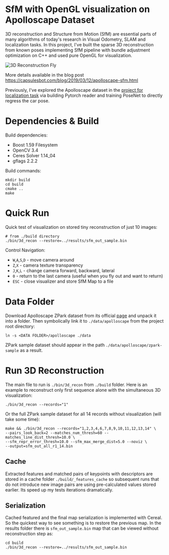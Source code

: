# SfM with OpenGL visualization on Apolloscape Dataset
3D reconstruction and Structure from Motion (SfM) are essential parts of many algorithms of today's research in Visual Odometry, SLAM and localization tasks. In this project, I've built the sparse 3D reconstruction from known poses implementing SfM pipeline with bundle adjustment optimization on C++ and used pure OpenGL for visualization.

![3D Reconstruction Fly](./results/3d_reconstruction_fly.gif)

More details available in the blog post https://capsulesbot.com/blog/2019/03/12/apolloscape-sfm.html

Previously, I've explored the Apolloscape dataset in the [project for localization task](https://github.com/bexcite/apolloscape-loc) via building Pytorch reader and training PoseNet to directly regress the car pose.

# Dependencies & Build

Build dependencies:
- Boost 1.59 Filesystem
- OpenCV 3.4
- Ceres Solver 1.14_04
- gflags 2.2.2

Build commands:
```
mkdir build
cd build
cmake ..
make
```

# Quick Run

Quick test of visualization on stored tiny reconstruction of just 10 images:
```
# from ./build directory
./bin/3d_recon --restore=../results/sfm_out_sample.bin
```

Control Navigation:
- `W`,`A`,`S`,`D` - move camera around
- `Z`,`X` - camera texture transparency
- `J`,`K`,`L` - change camera forward, backward, lateral
- `0` - return to the last camera (useful when you fly out and want to return)
- `ESC` - close visualizer and store SfM Map to a file

# Data Folder

Download Apolloscape ZPark dataset from its official [page](http://apolloscape.auto/scene.html) and unpack it into a folder. Then symbolically link it to `./data/apolloscape` from the project root directory:

```
ln -s <DATA FOLDER>/apolloscape ./data
```

ZPark sample dataset should appear in the path `./data/apolloscape/zpark-sample` as a result.

# Run 3D Reconstruction

The main file to run is `./bin/3d_recon` from `./build` folder. Here is an example to reconstruct only first sequence alone with the simultaneous 3D visualization:
```
./bin/3d_recon --records="1"
```
Or the full ZPark sample dataset for all 14 records without visualization (will take some time):
```
make && ./bin/3d_recon --records="1,2,3,4,6,7,8,9,10,11,12,13,14" \
--pairs_look_back=2 --matches_num_thresh=60 --matches_line_dist_thresh=10.0 \
--sfm_repr_error_thresh=10.0 --sfm_max_merge_dist=5.0 --noviz \
--output=sfm_out_all_r1_14.bin
```

## Cache

Extracted features and matched pairs of keypoints with descriptors are stored in a cache folder `./build/_features_cache` so subsequent runs that do not introduce new image pairs are using pre-calculated values stored earlier. Its speed up my tests iterations dramatically.

## Serialization

Cached featured and the final map serialization is implemented with Cereal. So the quickest way to see something is to restore the previous map. In the results folder there is `sfm_out_sample.bin` map that can be viewed without reconstruction step as:
```
cd build
./bin/3d_recon --restore=../results/sfm_out_sample.bin
```